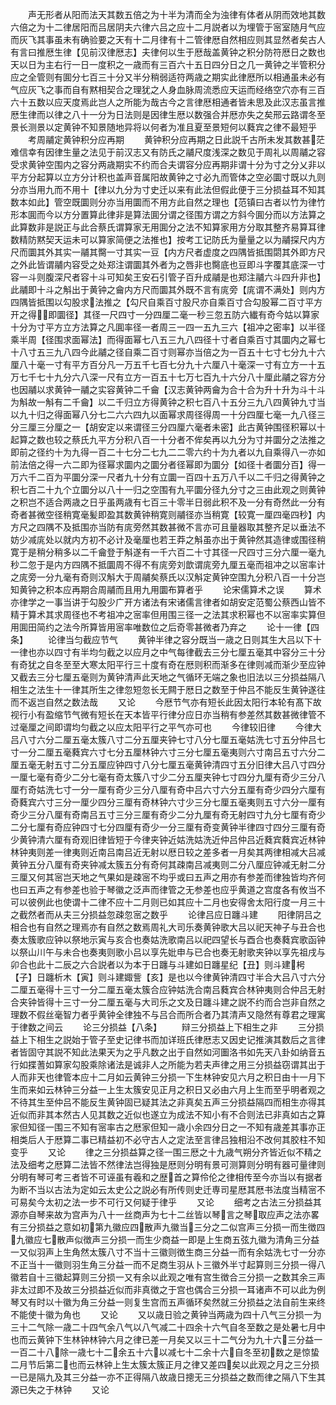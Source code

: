 <!-- { "loadSidebar": true } -->
　　声无形者从阳而法天其数五倍之为十半为清而全为浊律有体者从阴而效地其数六倍之为十二律居阳而吕居阴夫六律六吕之应十二月説者以为埋管于宻室随月气应而灰飞其事虽未有确验要之天有十二月律有十二管律厯自然相应则其显然者矣古人有言曰推厯生律【见前汉律厯志】夫律何以生于厯哉盖黄钟之积分防符厯日之数也天以日为主右行一日一度积之一歳而有三百六十五日四分日之几一黄钟之半管积分应之全管则有圎分七百三十分又半分稍弱适符两歳之期实此律厯所以相通虽未必有气应灰飞之事而自有黙相契合之理犹之人身血脉周流悉应天运而经络空穴亦有三百六十五数以应天度焉此岂人之所能为哉古今之言律厯相通者皆未思及此汉志虽言推厯生律而以律之八十一分为日法则是因律生厯以数强合并厯亦失之矣邢云路谓冬至景长测景以定黄钟不知景随地异将以何者为准且夏至景短何以蕤宾之律不最短乎
　　考周鬴定黄钟积分应再期
　　黄钟积分应再期之日此説千古所未发其数甚茫难信幸有因律生量之法见于前汉志又有防氏之鬴尺度浅深之数见于周礼以周鬴之容受求黄钟空围内之容分两歳期实不约而合夫谓容分应再期非谓十分为寸之分乂非以平方分起算以立方分计积也盖声音属阳故黄钟之寸必九而管体之空必圜寸既以九则分亦当用九而不用十【律以九分为寸史迁以来有此法但假此便于三分损益耳不知其数本如此】管空既圜则分亦当用圜而不用方此自然之理也【范镇曰古者以竹为律竹形本圎而今以方分置算此律非是算法圎分谓之径围方谓之方斜今圎分而以方法算之此算数非是説正与此合蔡氏谓算家无用圎分之法不知算家用方分取其整齐易算耳律数精防黙契天运未可以算家简便之法推也】按考工记防氏为量量之以为鬴探尺内方尺而圜其外其实一鬴其臋一寸其实一豆【内方尺者虚度之四隅皆抵围閟其外即方尺之外此皆谓鬴内容受之处郑注谓圜其外者为之唇非也臋底也豆即斗字覆其底深一寸容一斗则腹深尺者容十斗可知矣王安石引管子百升成鬴是也郑注鬴六斗四升非也】此鬴即十斗之斛出于黄钟之龠内方尺而圜其外既不言有庣旁【庣谓不满处】则内方四隅皆抵围以勾股求法推之【勾尺自乘百寸股尺亦自乘百寸合勾股幂二百寸平方开之得即圜径】其径一尺四寸一分四厘二毫一秒三忽五防六纎有奇今姑以算家十分为寸平方立方法算之凡圎率径一者周三一四一五九三六【祖冲之密率】以半径乘半周【径围求面幂法】而得面幂七八五三九八四径十寸者自乘百寸其圜内之幂七十八寸五三九八四今此鬴之径自乘二百寸则幂亦当倍之为一百五十七寸七分九十六厘八十毫一寸有平方百分凡一万五千七百七分九十六厘八十毫深一寸有立方一十五万七千七十九分六八深一尺有立方一百五十七万七百九十六分八十厘此鬴之容方分也因鬴以求黄钟一鬴之实容黄钟二千龠【汉志黄钟两龠为合十合为升十升为斗十斗为斛故一斛有二千龠】以二千归立方得黄钟之积七百八十五分三九八四黄钟九寸当以九十归之得面幂八分七二六六四九以面幂求周径得周一十分四厘七毫一九八径三分三厘三分厘之一【胡安定以来谓径三分四厘六毫者未密】此古黄钟围径积幂以十起算之数也较之蔡氏九平方分积八百一十分者不侔矣再以九分为寸并圜分之法推之即前之径约十为九得一百二十七分二七九二二零六约十为九者以九自乘得八一亦如前法倍之得一六二即为径幂求圜内之圜分者径幂即为圜分【如径十者圜分百】得一万六千二百为平圜分深一尺者九十分有立圜一百四十五万八千以二千归之得黄钟之积七百二十九个立圜分以八十一归之空围有九平圜分径九分寸之三由此观之则黄钟之积岂不适合两歳之日乎虽两歳有七百三十零半日弱此积不及一分有奇然此一分有奇者甚微空径稍寛毫髪即盈其数黄钟稍寛则鬴径亦当稍寛【较寛一厘四毫四秒】内方尺之四隅不及抵围亦当防有庣旁然其数甚微不言亦可且量器取其整齐足以垂法不妨少减庣处以就内方初不必计及毫厘也若王莽之斛虽亦出于黄钟然其造律或围径稍寛于是稍分稍多以二千龠登于斛遂有一千六百二十寸其径一尺四寸三分六厘一毫九秒二忽于是内方四隅不抵圜周不得不有庣旁刘歆谓庣旁九厘五毫而祖冲之以宻率计之庣旁一分九毫有奇则汉斛大于周鬴矣蔡氏以汉斛定黄钟空围九分积八百一十分岂知黄钟之积本应再期合周鬴而且用九用圜布算者乎
　　论宋儒算术之误
　　算术亦律学之一事当讲于勾股少广开方诸法有宋诸儒言律者如胡安定范蜀公蔡西山皆不精于算术其求周径也不考祖冲之宻率但用围三径一之法其求积幂也不以宻率实算但用圎田简约之法今所算皆用宻率唯数位之后奇零甚微者乃弃之
　　论十一律【四条】
　　论律当匀截应节气
　　黄钟半律之容分既当一歳之日则其生大吕以下十一律也亦以四寸有半均匀截之以应月之中气每律截去三分七厘五毫其中容分三十分有奇犹之自冬至至大寒太阳平行三十度有奇在厯则积而渐多在律则减而渐少至应钟又截去三分七厘五毫则为黄钟清声此天地之气循环无端之象也旧法以三分损益隔八相生之法生十一律其所生之律忽短忽长无闗于厯日之数至于仲吕不能反生黄钟遂往而不返岂自然之数法哉
　　又论
　　今厯节气亦有短长此因太阳行本轮有髙下故视行小有盈缩节气微有短长在天本皆平行律分应日亦当稍有参差然其数甚微律管不过毫厘之间即谓均匀截之以应太阳平行之平气亦可也
　　今律较旧律
　　今律大吕八寸六分二厘五毫太簇八寸二分五厘夹钟七寸八分七厘五毫姑洗七寸五分仲吕七寸一分二厘五毫蕤宾六寸七分五厘林钟六寸三分七厘五毫夷则六寸南吕五寸六分二厘五毫无射五寸二分五厘应钟四寸八分七厘五毫黄钟清四寸五分旧律大吕八寸四分一厘七毫有奇少二分七毫有奇太簇八寸少二分五厘夹钟七寸四分九厘有奇少三分八厘冇奇姑洗七寸一分一厘有奇少三分八厘有奇中吕六寸六分五厘有奇少四分六厘有奇蕤宾六寸三分一厘少四分三厘有奇林钟六寸少三分七厘五毫夷则五寸六分一厘有奇少三分八厘有奇南吕五寸三分三厘有奇少二分九厘有奇无射四寸九分七厘有奇少二分七厘有奇应钟四寸七分四厘有奇少一分三厘有奇变黄钟半律四寸四分三厘有奇少黄钟清六厘有奇观旧律皆短于今律夹钟近姑洗姑洗近仲吕仲吕近蕤宾蕤宾近林钟林钟夷则差一律夷则近南吕南吕近无射以厯日较之差多者一月矣其两律相减大吕减黄钟五分八厘有奇夹钟减太簇五分有奇何其疎南吕减夷则二分八厘应钟减无射二分三厘又何其宻岂天地之气果如是疎宻不均乎或曰五声之用亦有参差而律独皆均齐何也曰五声之有参差也验于琴徽之泛声而律管之无参差也应乎黄道之宫度各有攸当不可以彼例此也使谓十二律不应十二月则已如其应十二月也安得舍太阳行度一月三十之截然者而从夫三分损益忽疎忽宻之数乎
　　论律吕应日躔斗建
　　阳律阴吕之相合也有自然之理焉亦有自然之数焉周礼大司乐奏黄钟歌大吕以祀天神子与丑合也奏太簇歌应钟以祭地示寅与亥合也奏姑洗歌南吕以祀四望长与酉合也奏蕤宾歌函钟以祭山川午与未合也奏夷则歌小吕以享先妣申与已合也奏无射歌夹钟以享先祖戌与卯合也此十二辰之六合説者以为本于日躔与斗建如日躔星纪【丑】则斗建枵【子】日躔析木【寅】则斗建娵訾【亥】是也以今律黄钟清四寸半合大吕八寸六分二厘五毫得十三寸一分二厘五毫太簇合应钟姑洗合南吕蕤宾合林钟夷则合仲吕无射合夹钟皆得十三寸一分二厘五毫与大司乐之文及日躔斗建之説不约而合岂非自然之理数不假丝毫智力者乎黄钟全律独不与吕合而所合者乃其清声又隐然有尊君之理寓于律数之间云
　　论三分损益【八条】
　　辩三分损益上下相生之非
　　三分损益上下相生之説始于管子至史记律书而加详班氏律厯志又因史记推演其数后之言律者皆固守其説不知此法果天为之乎凡数之出于自然如河圗洛书如先天八卦如纳音五行如揲蓍如算家勾股乘除诸法是诚非人之所能为若夫声律之用三分损益窃谓其出于人而非天也律管本应十二月如云黄钟三分损一下生林钟安见六月之积日由十一月下生而来如云林钟三分益一上生太簇安见正月之积日又必由六月上生而至乎明者观之不待其生至仲吕不能反生黄钟固已疑其法之非真矣五声三分损益隔四而相生亦得其近似而非其本然古人见其数之近似也遂立为成法不知小有不合则法已非真如古之算家但知径一围三不知有宻率古之厯家但知一歳小余四分日之一不知有歳差其事亦正相类后人于厯算二事已精益初不必守古人之定法至言律吕独相沿不改何其胶柱不知变乎
　　又论
　　律之三分损益算之径一围三厯之十九歳气朔分齐皆近似不精之法及细考之厯算二法皆不然律法岂得独是厯则分明有景可测算则分明有器可量律则分明有琴可考三者皆不可诬虽有羲和之歴首之算伶伦之律相传至今亦当以有据者为断不当以古法为定如云太史公之説必有所传则史迁専司星厯其厯书法度当精宻不可易矣今太初之法一步不可行又何疑于律乎
　　又论
　　细考之古法三分损益其源亦自琴来故为宫声为八十一丝商声为七十二丝皆以琴言之琴取应声之法亦畧有三分损益之意如初第九徽应四散声九徽当三分之二似宫声三分损一而生徴四九徽应七散声似徴声三分损一而生少商益一即是上生商五弦九徽为清角三分益一又似羽声上生角然太簇八寸不当十三徽则徴生商三分益一而有余姑洗七寸一分亦不正当十一徽则羽生角三分益一而不足商生羽从卜三徽外半寸起算则三分损一得八徽若自十三徽起算则三分损一又有余以此观之唯有宫生徴合三分损一之数其余三声非太过即不及故三分损益近似而非真徴之于宫也偶合三分损一耳诸声不可以此为例琴又有时以十徽为角三分益一则复生宫而五声循环矣然就三分损益之法自前生来终不能使十徽为角也
　　又论
　　又以歳日验之黄钟当两歳为四十八气三分损一为三十二气除一歳二十四气余八气以八气减二十四余十六气自冬至数之是处暑七月中也而云黄钟下生林钟林钟六月之律已差一月矣又以三十二气分为九十六三分益一一百二十八除一歳七十二余五十六以减七十二余十六自冬至初数之是惊蛰二月节后第二也而云林钟上生太簇太簇正月之律又差四矣以此观之月之三分损一已是隔九及其三分益一亦不正得隔八故歳日摠无三分损益之数而律之隔八下生其源已失之于林钟
　　又论
